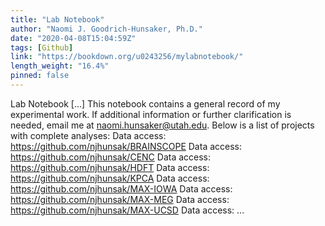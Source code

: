 ```yaml
---
title: "Lab Notebook"
author: "Naomi J. Goodrich-Hunsaker, Ph.D."
date: "2020-04-08T15:04:59Z"
tags: [Github]
link: "https://bookdown.org/u0243256/mylabnotebook/"
length_weight: "16.4%"
pinned: false
---
```


Lab Notebook [...] This notebook contains a general record of my experimental work. If additional information or further clarification is needed, email me at naomi.hunsaker@utah.edu. Below is a list of projects with complete analyses: Data access: https://github.com/njhunsak/BRAINSCOPE Data access: https://github.com/njhunsak/CENC Data access: https://github.com/njhunsak/HDFT Data access: https://github.com/njhunsak/KPCA Data access: https://github.com/njhunsak/MAX-IOWA Data access: https://github.com/njhunsak/MAX-MEG Data access: https://github.com/njhunsak/MAX-UCSD Data access: ...

